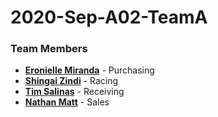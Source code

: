 # 2020-Sep-A02-TeamA
### Team Members
- [**Eronielle Miranda**](EronielleMiranda/ReadMe.md) - Purchasing
- [**Shingai Zindi**](ShingaiZindi/ReadMe.md) - Racing
- [**Tim Salinas**](TimSalinas/ReadMe.md) - Receiving
- [**Nathan Matt**](NathanMatt/ReadMe.md) - Sales
